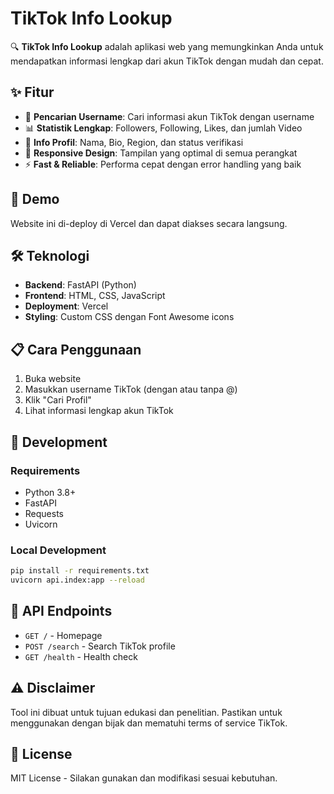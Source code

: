 # TikTok Info Lookup

🔍 **TikTok Info Lookup** adalah aplikasi web yang memungkinkan Anda untuk mendapatkan informasi lengkap dari akun TikTok dengan mudah dan cepat.

## ✨ Fitur

- 🎯 **Pencarian Username**: Cari informasi akun TikTok dengan username
- 📊 **Statistik Lengkap**: Followers, Following, Likes, dan jumlah Video
- 👤 **Info Profil**: Nama, Bio, Region, dan status verifikasi
- 📱 **Responsive Design**: Tampilan yang optimal di semua perangkat
- ⚡ **Fast & Reliable**: Performa cepat dengan error handling yang baik

## 🚀 Demo

Website ini di-deploy di Vercel dan dapat diakses secara langsung.

## 🛠️ Teknologi

- **Backend**: FastAPI (Python)
- **Frontend**: HTML, CSS, JavaScript
- **Deployment**: Vercel
- **Styling**: Custom CSS dengan Font Awesome icons

## 📋 Cara Penggunaan

1. Buka website
2. Masukkan username TikTok (dengan atau tanpa @)
3. Klik "Cari Profil"
4. Lihat informasi lengkap akun TikTok

## 🔧 Development

### Requirements
- Python 3.8+
- FastAPI
- Requests
- Uvicorn

### Local Development
```bash
pip install -r requirements.txt
uvicorn api.index:app --reload
```

## 📝 API Endpoints

- `GET /` - Homepage
- `POST /search` - Search TikTok profile
- `GET /health` - Health check

## ⚠️ Disclaimer

Tool ini dibuat untuk tujuan edukasi dan penelitian. Pastikan untuk menggunakan dengan bijak dan mematuhi terms of service TikTok.

## 📄 License

MIT License - Silakan gunakan dan modifikasi sesuai kebutuhan.